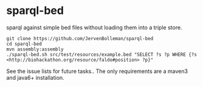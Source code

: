 sparql-bed
==========

sparql against simple bed files without loading them into a triple store.

```
git clone https://github.com/JervenBolleman/sparql-bed
cd sparql-bed
mvn assembly:assembly
./sparql-bed.sh src/test/resources/example.bed "SELECT ?s ?p WHERE {?s <http://biohackathon.org/resource/faldo#position> ?p}"
```

See the issue lists for future tasks..
The only requirements are a maven3 and java6+ installation.
